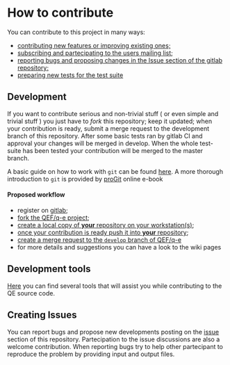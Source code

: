 # How to contribute
You can contribute to this project in many ways:

* [contributing new features or improving existing ones;](#development)
* [subscribing and partecipating to the users mailing list;](https://lists.quantum-espresso.org/mailman/listinfo/users)
* [reporting bugs and proposing changes in the Issue section of the gitlab repository;](https://gitlab.com/QEF/q-e/blob/develop/CONTRIBUTING.md#creating-issues)
* [preparing new tests for the test suite](https://gitlab.com/QEF/q-e/wikis/Quantum-Espresso-test-suite)

## Development
If you want to contribute serious and non-trivial stuff ( or even simple and trivial  stuff ) you just have  to *fork* this repository; keep it updated;
when your contribution is ready,  submit a merge request to the development branch  of this repository.
After some basic tests ran by gitlab CI and approval your changes will be merged in develop.
When  the whole  test-suite has been tested your contribution  will be merged  to the master branch.

A basic guide on how to work with `git` can be found [here](https://docs.gitlab.com/ce/gitlab-basics/README.html). A  more thorough introduction to `git` is provided by [proGit](https://git-scm.com/book/en/v2) online e-book



#### Proposed workflow

   - register on [gitlab](https://gitlab.com/users/sign_in);
   - [fork the QEF/q-e project](https://docs.gitlab.com/ce/gitlab-basics/fork-project.html);
   - [create a local copy of __your__ repository on your workstation(s)](https://docs.gitlab.com/ce/gitlab-basics/command-line-commands.html#clone-your-project);
   - [once your contribution is ready push it into __your__ repository](https://docs.gitlab.com/ce/gitlab-basics/start-using-git.html#send-changes-to-gitlab-com);
   - [create a  merge request to the `develop` branch of QEF/q-e](https://docs.gitlab.com/ce/gitlab-basics/add-merge-request.html#how-to-create-a-merge-request)
   - for more details and suggestions you can have a look to the wiki pages 


## Development tools
[Here](dev-tools/) you can find several tools that will assist you while contributing to the QE source code.

## Creating  Issues

You can report bugs and propose new developments posting on the [issue]( https://gitlab.com/QEF/q-e/issues)
section of this repository. Partecipation to the issue discussions are also a welcome contribution.
When reporting bugs try to help other partecipant to reproduce the problem by providing input and output files.
